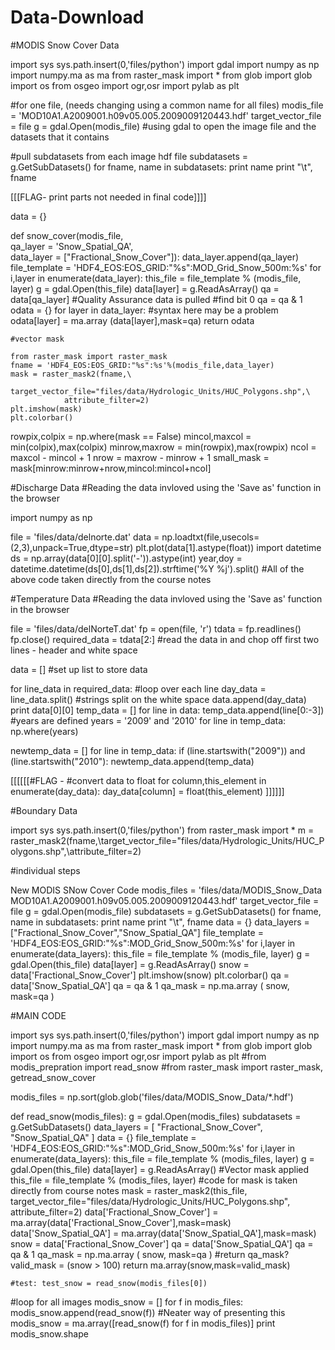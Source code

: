 Data-Download
=============

#MODIS Snow Cover Data

import sys
sys.path.insert(0,'files/python')
import gdal
import numpy as np
import numpy.ma as ma
from raster_mask import *
from glob import glob
import os
from osgeo import ogr,osr
import pylab as plt

#for one file, (needs changing using a common name for all files)
modis_file = 'MOD10A1.A2009001.h09v05.005.2009009120443.hdf'
target_vector_file = file
g = gdal.Open(modis_file)
#using gdal to open the image file and the datasets that it contains

#pull subdatasets from each image hdf file
subdatasets = g.GetSubDatasets()
for fname, name in subdatasets:
    print name
    print "\t", fname

[[[FLAG- print parts not needed in final code]]]]
    
data = {}
    
def snow_cover(modis_file, \
                          qa_layer = 'Snow_Spatial_QA', \
                          data_layer = ["Fractional_Snow_Cover"]):
    data_layer.append(qa_layer)
    file_template = 'HDF4_EOS:EOS_GRID:"%s":MOD_Grid_Snow_500m:%s'
    for i,layer in enumerate(data_layer):
        this_file = file_template % (modis_file, layer)
        g = gdal.Open(this_file)
        data[layer] = g.ReadAsArray()
    qa = data[qa_layer] #Quality Assurance data is pulled
    #find bit 0
    qa = qa & 1 
    odata = {}
    for layer in data_layer: #syntax here may be a problem
        odata[layer] = ma.array (data[layer],mask=qa)
    return odata
    
    
    #vector mask
    
    from raster_mask import raster_mask
    fname = 'HDF4_EOS:EOS_GRID:"%s":%s'%(modis_file,data_layer)
    mask = raster_mask2(fname,\
                target_vector_file="files/data/Hydrologic_Units/HUC_Polygons.shp",\
                attribute_filter=2)
    plt.imshow(mask)
    plt.colorbar()

rowpix,colpix = np.where(mask == False)
mincol,maxcol = min(colpix),max(colpix)
minrow,maxrow = min(rowpix),max(rowpix)
ncol = maxcol - mincol + 1
nrow = maxrow - minrow + 1
small_mask = mask[minrow:minrow+nrow,mincol:mincol+ncol]





#Discharge Data
#Reading the data invloved using the 'Save as' function in the browser

import numpy as np

file = 'files/data/delnorte.dat'
data = np.loadtxt(file,usecols=(2,3),unpack=True,dtype=str)
plt.plot(data[1].astype(float))
import datetime
ds = np.array(data[0][0].split('-')).astype(int)
year,doy = datetime.datetime(ds[0],ds[1],ds[2]).strftime('%Y %j').split()
#All of the above code taken directly from the course notes


#Temperature Data
#Reading the data invloved using the 'Save as' function in the browser

file = 'files/data/delNorteT.dat'
fp = open(file, 'r')
tdata = fp.readlines()
fp.close()
required_data = tdata[2:]
#read the data in and chop off first two lines - header and white space

data = []
#set up list to store data

for line_data in required_data: #loop over each line
    day_data = line_data.split() #strings split on the white space
    data.append(day_data)
print data[0][0]
temp_data = []
for line in data:
    temp_data.append(line[0:-3])
#years are defined
years = '2009' and '2010'
for line in temp_data:
    np.where(years)
    

    
newtemp_data = []
for line in temp_data:
    if (line.startswith("2009")) and (line.startswith("2010"):
        newtemp_data.append(temp_data)
        

        
        
    
[[[[[[#FLAG - #convert data to float
    for column,this_element in enumerate(day_data):
        day_data[column] = float(this_element)  ]]]]]]


#Boundary Data

import sys
sys.path.insert(0,'files/python')
from raster_mask import *
m = raster_mask2(fname,\target_vector_file="files/data/Hydrologic_Units/HUC_Polygons.shp",\attribute_filter=2)

#individual steps

New MODIS SNow Cover Code
modis_files = 'files/data/MODIS_Snow_Data
MOD10A1.A2009001.h09v05.005.2009009120443.hdf'
target_vector_file = file
g = gdal.Open(modis_file)
subdatasets = g.GetSubDatasets()
for fname, name in subdatasets:
    print name
    print "\t", fname
data = {}
data_layers = ["Fractional_Snow_Cover","Snow_Spatial_QA"]
file_template = 'HDF4_EOS:EOS_GRID:"%s":MOD_Grid_Snow_500m:%s'
for i,layer in enumerate(data_layers):
        this_file = file_template % (modis_file, layer)
        g = gdal.Open(this_file)
        data[layer] = g.ReadAsArray()
snow = data['Fractional_Snow_Cover']
plt.imshow(snow)
plt.colorbar()
qa = data['Snow_Spatial_QA']
qa = qa & 1
qa_mask = np.ma.array ( snow, mask=qa )









#MAIN CODE


import sys
sys.path.insert(0,'files/python')
import gdal
import numpy as np
import numpy.ma as ma
from raster_mask import *
from glob import glob
import os
from osgeo import ogr,osr
import pylab as plt
#from modis_prepration import read_snow
#from raster_mask import raster_mask, getread_snow_cover

modis_files = np.sort(glob.glob('files/data/MODIS_Snow_Data/*.hdf')

def read_snow(modis_files):
    g = gdal.Open(modis_files)
    subdatasets = g.GetSubDatasets()
    data_layers = [ "Fractional_Snow_Cover", "Snow_Spatial_QA" ]
    data = {}
    file_template = 'HDF4_EOS:EOS_GRID:"%s":MOD_Grid_Snow_500m:%s'
    for i,layer in enumerate(data_layers):
        this_file = file_template % (modis_files, layer)
        g = gdal.Open(this_file)
        data[layer] = g.ReadAsArray()
    #Vector mask applied
    this_file = file_template % (modis_files, layer)
    #code for mask is taken directly from course notes
    mask = raster_mask2(this_file,\
                target_vector_file="files/data/Hydrologic_Units/HUC_Polygons.shp",\
                attribute_filter=2)
    data['Fractional_Snow_Cover'] = ma.array(data['Fractional_Snow_Cover'],mask=mask)
    data['Snow_Spatial_QA'] = ma.array(data['Snow_Spatial_QA'],mask=mask)
    snow = data['Fractional_Snow_Cover']
    qa = data['Snow_Spatial_QA']
    qa = qa & 1
    qa_mask = np.ma.array ( snow, mask=qa )
    #return qa_mask?
    valid_mask = (snow > 100)
    return ma.array(snow,mask=valid_mask)
    
    #test: test_snow = read_snow(modis_files[0])
    
#loop for all images
modis_snow = []
for f in modis_files:
    modis_snow.append(read_snow(f))
#Neater way of presenting this
modis_snow = ma.array([read_snow(f) for f in modis_files)]
print modis_snow.shape










